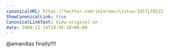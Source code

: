 ```yaml
---
canonicalURL: https://twitter.com/jmjordan/status/1057129522
ShowCanonicalLink: true
CanonicalLinkText: View original on
date: 2008-12-14T18:45:28+00:00
---
```

@amandiaz finally!!!!